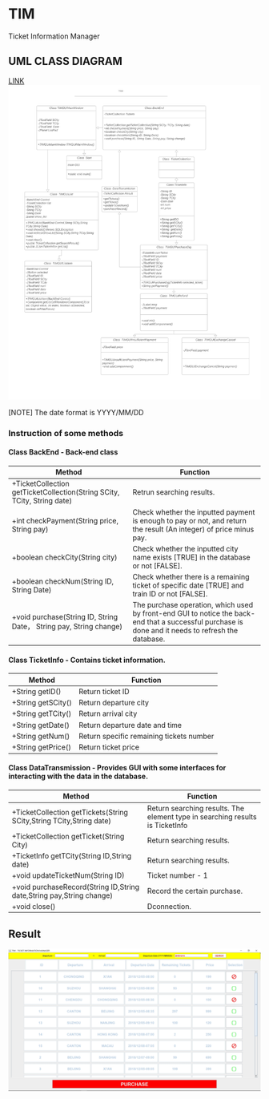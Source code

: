 # TIM

Ticket Information Manager

## UML CLASS DIAGRAM
[LINK](https://www.lucidchart.com/invitations/accept/94408bc6-9124-4f77-ad66-c5bef60a92b4)
![image](https://github.com/LeeYatSan/TIM/blob/master/TIM.svg)

[NOTE] The date format is YYYY/MM/DD

### Instruction of some methods

#### Class BackEnd - Back-end class
 
|     Method      |  Function  |
| ----------------------- | ------------- |
| +TicketCollection getTicketCollection(String SCity, TCity, String date)    | Retrun searching results. |
| +int checkPayment(String price, String pay)    | Check whether the inputted payment is enough to pay or not, and return the result (An integer) of price minus pay.  |
| +boolean checkCity(String city) | Check whether the inputted city name exists [TRUE] in the database or not [FALSE]. |
| +boolean checkNum(String ID, String Date) | Check whether there is a remaining ticket of specific date [TRUE] and train ID or not [FALSE]. |
| +void purchase(String ID, String Date， String pay, String change) | The purchase operation, which used by front-end GUI to notice the back-end that a successful purchase is done and it needs to refresh the database.  |


#### Class TicketInfo - Contains ticket information. 
 
|     Method         |  Function  |
| ---------------    | ------------- |
| +String getID()    | Return ticket ID |
| +String getSCity() | Return departure city |
| +String getTCity() | Return arrival city |
| +String getDate()  | Return departure date and time |
| +String getNum()   | Return specific remaining tickets number |
| +String getPrice() | Return ticket price |

#### Class DataTransmission - Provides GUI with some interfaces for interacting with the data in the database.
|     Method         |  Function  |
| ---------------    | ------------- |
| +TicketCollection getTickets(String SCity,String TCity,String date)    | Return searching results. The element type in searching results is TicketInfo|
| +TicketCollection getTicket(String City) | Return searching results. |
| +TicketInfo getTCity(String ID,String date) | Return searching results. |
| +void updateTicketNum(String ID)  | Ticket number - 1 |
| +void purchaseRecord(String ID,String date,String pay,String change)   | Record the certain purchase. |
| +void close() | Dconnection. |

## Result
![image](https://github.com/LeeYatSan/TIM/blob/master/image/screenshot1.jpg)
